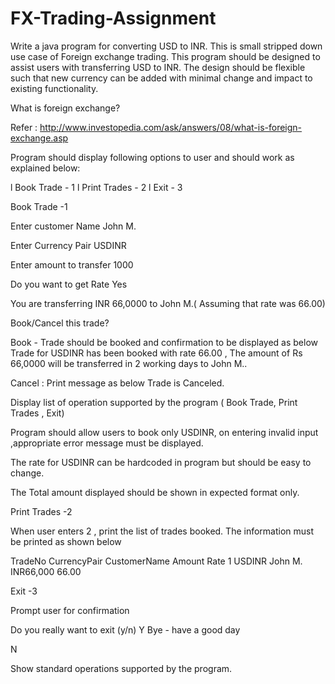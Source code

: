 # FX-Trading-Assignment

Write a java program for converting USD to INR. This is small stripped down use case of Foreign exchange trading. This program should be designed to assist users with transferring USD to INR. The design should be flexible such that new currency can be added with minimal change and impact to existing functionality.

What is foreign exchange?

Refer : http://www.investopedia.com/ask/answers/08/what-is-foreign-exchange.asp

Program should display following options to user and should work as explained below:

l Book Trade - 1
l Print Trades - 2
l Exit - 3

Book Trade -1 

Enter customer Name
 John M.

Enter Currency Pair
  USDINR

Enter amount to transfer
  1000

Do you want to get Rate
  Yes

You are transferring INR 66,0000 to John M.( Assuming that rate was 66.00)

Book/Cancel this trade?

Book - Trade should be booked and confirmation to be displayed as below
  Trade for USDINR has been booked with rate 66.00 , The amount of Rs 66,0000 will  be transferred in 2 working days to John M..

Cancel : Print message as below
  Trade is Canceled. 

Display list of operation supported by the program ( Book Trade, Print Trades , Exit)

Program should allow users to book only USDINR, on entering invalid input ,appropriate error message must be displayed.

The rate for USDINR can be hardcoded in program but should be easy to change.

The Total amount displayed should be shown in expected format only.

Print Trades -2 

When user enters 2 , print the list of trades booked. The information must be printed as shown below

TradeNo CurrencyPair CustomerName Amount   Rate 
1          USDINR John M.      INR66,000 66.00


Exit -3

Prompt user for confirmation

Do you really want to exit (y/n)
Y
Bye - have a good day

N

Show standard operations supported by the program.
